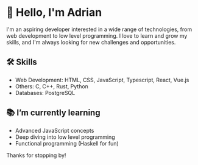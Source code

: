 # 👋 Hello, I'm Adrian 

I'm an aspiring developer interested in a wide range of technologies, from web development to low level programming. I love to learn and grow my skills, and I'm always looking for new challenges and opportunities.

## 🛠 Skills

- Web Development: HTML, CSS, JavaScript, Typescript, React, Vue.js
- Others: C, C++, Rust, Python
- Databases: PostgreSQL

## 📚 I’m currently learning

- Advanced JavaScript concepts
- Deep diving into low level programming
- Functional programming (Haskell for fun)


Thanks for stopping by!
